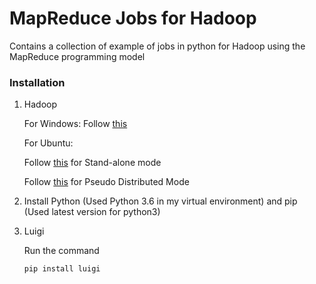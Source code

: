 # MapReduce Jobs for Hadoop

Contains a collection of example of jobs in python for Hadoop using the MapReduce programming model

### Installation 

1. Hadoop
    
    For Windows:
    Follow [this](https://github.com/MuhammadBilalYar/Hadoop-On-Window)

    For Ubuntu:
    
    Follow [this](https://www.digitalocean.com/community/tutorials/how-to-install-hadoop-in-stand-alone-mode-on-ubuntu-16-04) for Stand-alone mode
    
    Follow [this](https://www.michael-noll.com/tutorials/running-hadoop-on-ubuntu-linux-single-node-cluster/) for Pseudo Distributed Mode

2. Install Python (Used Python 3.6 in my virtual environment) and pip (Used latest version for python3)

3. Luigi

    Run the command 
    ```
    pip install luigi
    ```